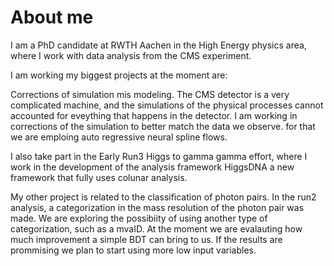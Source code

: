 # About me

I am a PhD candidate at RWTH Aachen in the High Energy physics area, where I work with data analysis from the CMS experiment.

I am working my biggest projects at the moment are:

Corrections of simulation mis modeling. The CMS detector is a very complicated machine, and the simulations of the physical processes cannot accounted for eveything that happens in the detector. 
I am working in corrections of the simulation to better match the data we observe. for that we are emploing auto regressive neural spline flows.

I also take part in the Early Run3 Higgs to gamma gamma effort, where I work in the development of the analysis framework HiggsDNA a new framework that fully uses colunar analysis. 

My other project is related to the classification of photon pairs. In the run2 analysis, a categorization in the mass resolution of the photon pair was made. We are exploring the possibiity of 
using another type of categorization, such as a mvaID. At the moment we are evalauting how much improvement a simple BDT can bring to us. If the results are prommising we plan to start using more low input variables.



<!---
CaioDaumann/CaioDaumann is a ✨ special ✨ repository because its `README.md` (this file) appears on your GitHub profile.
You can click the Preview link to take a look at your changes.
--->

